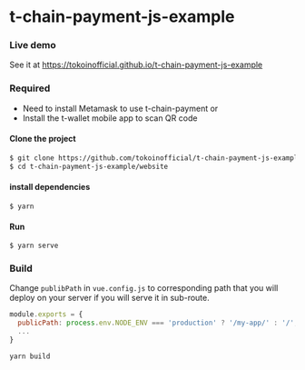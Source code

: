 # t-chain-payment-js-example

### Live demo

See it at https://tokoinofficial.github.io/t-chain-payment-js-example

### Required
- Need to install Metamask to use t-chain-payment or 
- Install the t-wallet mobile app to scan QR code

#### Clone the project
```bash
$ git clone https://github.com/tokoinofficial/t-chain-payment-js-example.git
$ cd t-chain-payment-js-example/website
```

#### install dependencies
```
$ yarn 
```

#### Run
```
$ yarn serve
```

### Build

Change `publibPath` in `vue.config.js` to corresponding path that you will deploy on your server if you will serve it in sub-route.

```js
module.exports = {
  publicPath: process.env.NODE_ENV === 'production' ? '/my-app/' : '/',
  ...
}
```

```
yarn build
```